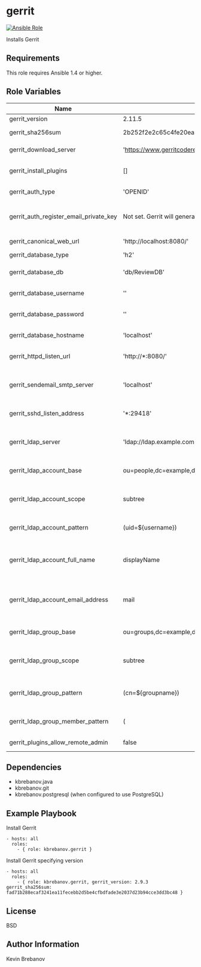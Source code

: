 gerrit
======

[![Ansible Role](https://img.shields.io/ansible/role/5625.svg)](https://galaxy.ansible.com/list#/roles/5625)

Installs Gerrit

Requirements
------------

This role requires Ansible 1.4 or higher.

Role Variables
--------------

| Name                                   | Default                                                          | Description                                                                                                               |
|----------------------------------------|------------------------------------------------------------------|---------------------------------------------------------------------------------------------------------------------------|
| gerrit_version                         | 2.11.5                                                           | Gerrit version to install                                                                                                 |
| gerrit_sha256sum                       | 2b252f2e2c65c4fe20eaac8f060f8fce89579d3fcdfb07b369e669578b77eeda | SHA 256 sum of Gerrit version                                                                                             |
| gerrit_download_server                 | 'https://www.gerritcodereview.com/download'                      | Server to download the Gerrit war file from                                                                               |
| gerrit_install_plugins                 | []                                                               | List of core plugins to install during initialization                                                                     |
| gerrit_auth_type                       | 'OPENID'                                                         | Type of user authentication                                                                                               |
| gerrit_auth_register_email_private_key | Not set. Gerrit will generate a random key during site init.     | Private key to use for token verification when adding a new email address                                                 |
| gerrit_canonical_web_url               | 'http://localhost:8080/'                                         | The default URL for Gerrit                                                                                                |
| gerrit_database_type                   | 'h2'                                                             | Type of database server                                                                                                   |
| gerrit_database_db                     | 'db/ReviewDB'                                                    | Database path (h2) or name (PostgreSQL, MySQL)                                                                            |
| gerrit_database_username               | ''                                                               | Username to connect to the database server as                                                                             |
| gerrit_database_password               | ''                                                               | Password to authenticate to the database server with                                                                      |
| gerrit_database_hostname               | 'localhost'                                                      | Hostname of the database server                                                                                           |
| gerrit_httpd_listen_url                | 'http://*:8080/'                                                 | The URL the internal HTTP daemon should listen on                                                                         |
| gerrit_sendemail_smtp_server           | 'localhost'                                                      | Hostname (or IP address) of a SMTP server that will relay messages                                                        |
| gerrit_sshd_listen_address             | '*:29418'                                                        | The local addresses the internal SSHD daemon should listen on                                                             |
| gerrit_ldap_server                     | 'ldap://ldap.example.com'                                        | URL of the LDAP server to query for user information and group membership                                                 |
| gerrit_ldap_account_base               | ou=people,dc=example,dc=com                                      | Root of the tree containing all user accounts                                                                             |
| gerrit_ldap_account_scope              | subtree                                                          | Scope of the search performed for accounts (one, sub or subtree, base or object)                                          |
| gerrit_ldap_account_pattern            | (uid=${username})                                                | Query pattern to use when searching for a user account                                                                    |
| gerrit_ldap_account_full_name          | displayName                                                      | Name of an attribute on the user account object which contains the initial value for the user's full name field in Gerrit |
| gerrit_ldap_account_email_address      | mail                                                             | Name of an attribute on the user account object which contains the user's Internet email address                          |
| gerrit_ldap_group_base                 | ou=groups,dc=example,dc=com                                      | Root of the tree containing all group objects                                                                             |
| gerrit_ldap_group_scope                | subtree                                                          | Scope of the search performed for group objects (one, sub or subtree, base or object)                                     |
| gerrit_ldap_group_pattern              | (cn=${groupname})                                                | Query pattern used when searching for an LDAP group to connect to a Gerrit group                                          |
| gerrit_ldap_group_member_pattern       | (|(memberUid=${username})(gidNumber=${gidNumber}))               | Query pattern to use when searching for the groups that a user account is currently a member of                           |
| gerrit_plugins_allow_remote_admin      | false                                                            | Allow remote admin of plugins                                                                                             |

Dependencies
------------

- kbrebanov.java
- kbrebanov.git
- kbrebanov.postgresql (when configured to use PostgreSQL)

Example Playbook
----------------

Install Gerrit
```
- hosts: all
  roles:
    - { role: kbrebanov.gerrit }
```

Install Gerrit specifying version
```
- hosts: all
  roles:
    - { role: kbrebanov.gerrit, gerrit_version: 2.9.3 gerrit_sha256sum: fad71b288ecaf3241ea11fecebb2d5be4cfbdfade3e2037d23b94cce3dd3bc48 }
```

License
-------

BSD

Author Information
------------------

Kevin Brebanov
